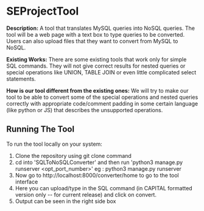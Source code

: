 # SEProjectTool
**Description:**
	A tool that translates MySQL queries into NoSQL queries. The tool will be a web page with a text box to type queries to be converted. Users can also upload files that they want to convert from MySQL to NoSQL.

**Existing Works:**
	There are some existing tools that work only for simple SQL commands. They will not give correct results for nested queries or special operations like UNION, TABLE JOIN or even little complicated select statements.

**How is our tool different from the existing ones:**
	We will try to make our tool to be able to convert some of the special operations and nested queries correctly with appropriate code/comment padding in some certain language (like python or JS) that describes the unsupported operations.

## Running The Tool
To run the tool locally on your system:
1. Clone the repository using git clone command
2. cd into 'SQLToNoSQLConverter' and then run 'python3 manage.py runserver <opt_port_number>'
	eg : python3 manage.py runserver
3. Now go to http://localhost:8000/converter/home to go to the tool interface
4. Here you can upload/type in the SQL command (in CAPITAL formatted version only -- for current release) and click on convert.
5. Output can be seen in the right side box
